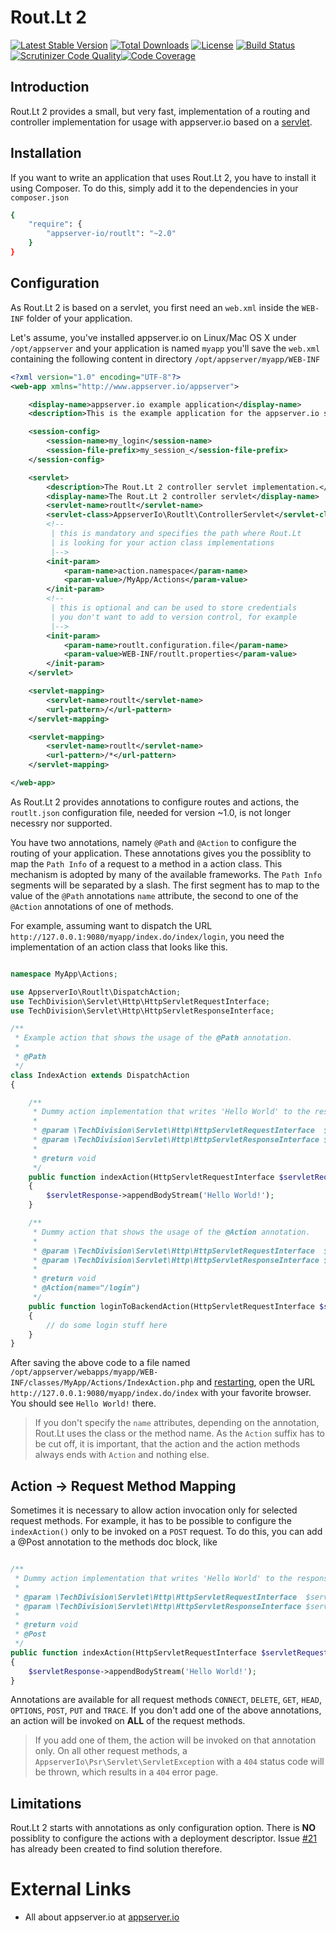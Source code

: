# Rout.Lt 2

[![Latest Stable Version](https://poser.pugx.org/appserver-io/routlt/v/stable.png)](https://packagist.org/packages/appserver-io/routlt) [![Total Downloads](https://poser.pugx.org/appserver-io/routlt/downloads.png)](https://packagist.org/packages/appserver-io/routlt) [![License](https://poser.pugx.org/appserver-io/routlt/license.png)](https://packagist.org/packages/appserver-io/routlt) [![Build Status](https://travis-ci.org/appserver-io/routlt.png)](https://travis-ci.org/appserver-io/routlt)[![Scrutinizer Code Quality](https://scrutinizer-ci.com/g/appserver-io/routlt/badges/quality-score.png?b=master)](https://scrutinizer-ci.com/g/appserver-io/routlt/?branch=master)[![Code Coverage](https://scrutinizer-ci.com/g/appserver-io/routlt/badges/coverage.png?b=master)](https://scrutinizer-ci.com/g/appserver-io/routlt/?branch=master)

## Introduction

Rout.Lt 2 provides a small, but very fast, implementation of a routing and controller implementation for usage with appserver.io based on a [servlet](http://appserver.io/get-started/documentation/servlet-engine.html).

## Installation

If you want to write an application that uses Rout.Lt 2, you have to install it using Composer. To do this, simply add it to the dependencies in your `composer.json`

```sh
{
    "require": {
        "appserver-io/routlt": "~2.0"
    }
}
```

## Configuration

As Rout.Lt 2 is based on a servlet, you first need an `web.xml` inside the `WEB-INF` folder of your application.

Let's assume, you've installed appserver.io on Linux/Mac OS X under ```/opt/appserver``` and your application is named `myapp` you'll save the `web.xml` containing the following content in directory `/opt/appserver/myapp/WEB-INF`

```xml
<?xml version="1.0" encoding="UTF-8"?>
<web-app xmlns="http://www.appserver.io/appserver">

    <display-name>appserver.io example application</display-name>
    <description>This is the example application for the appserver.io servlet engine.</description>

    <session-config>
        <session-name>my_login</session-name>
        <session-file-prefix>my_session_</session-file-prefix>
    </session-config>

    <servlet>
        <description>The Rout.Lt 2 controller servlet implementation.</description>
        <display-name>The Rout.Lt 2 controller servlet</display-name>
        <servlet-name>routlt</servlet-name>
        <servlet-class>AppserverIo\Routlt\ControllerServlet</servlet-class>
        <!-- 
         | this is mandatory and specifies the path where Rout.Lt
         | is looking for your action class implementations
         |-->
        <init-param>
            <param-name>action.namespace</param-name>
            <param-value>/MyApp/Actions</param-value>
        </init-param>
        <!-- 
         | this is optional and can be used to store credentials
         | you don't want to add to version control, for example
         |-->
        <init-param>
            <param-name>routlt.configuration.file</param-name>
            <param-value>WEB-INF/routlt.properties</param-value>
        </init-param>
    </servlet>

    <servlet-mapping>
        <servlet-name>routlt</servlet-name>
        <url-pattern>/</url-pattern>
    </servlet-mapping>

    <servlet-mapping>
        <servlet-name>routlt</servlet-name>
        <url-pattern>/*</url-pattern>
    </servlet-mapping>

</web-app>
```

As Rout.Lt 2 provides annotations to configure routes and actions, the `routlt.json` configuration file, needed for version ~1.0, is not longer necessry nor supported.

You have two annotations, namely `@Path` and `@Action` to configure the routing of your application. These annotations gives you the possiblity to map the `Path Info` of a request to a method in a action class. This mechanism is adopted by many of the available frameworks. The `Path Info` segments will be separated by a slash. The first segment has to map to the value of the `@Path` annotations `name` attribute, the second to one of the `@Action` annotations of one of methods.

For example, assuming want to dispatch the URL `http://127.0.0.1:9080/myapp/index.do/index/login`, you need the implementation of an action class that looks like this. 

```php

namespace MyApp\Actions;

use AppserverIo\Routlt\DispatchAction;
use TechDivision\Servlet\Http\HttpServletRequestInterface;
use TechDivision\Servlet\Http\HttpServletResponseInterface;

/**
 * Example action that shows the usage of the @Path annotation.
 *
 * @Path
 */
class IndexAction extends DispatchAction
{

    /**
     * Dummy action implementation that writes 'Hello World' to the response.
     *
     * @param \TechDivision\Servlet\Http\HttpServletRequestInterface  $servletRequest  The request instance
     * @param \TechDivision\Servlet\Http\HttpServletResponseInterface $servletResponse The response instance
     *
     * @return void
     */
    public function indexAction(HttpServletRequestInterface $servletRequest, HttpServletResponseInterface $servletResponse)
    {
        $servletResponse->appendBodyStream('Hello World!');
    }

    /**
     * Dummy action that shows the usage of the @Action annotation.
     *
     * @param \TechDivision\Servlet\Http\HttpServletRequestInterface  $servletRequest  The request instance
     * @param \TechDivision\Servlet\Http\HttpServletResponseInterface $servletResponse The response instance
     *
     * @return void
     * @Action(name="/login")
     */
    public function loginToBackendAction(HttpServletRequestInterface $servletRequest, HttpServletResponseInterface $servletResponse)
    {
        // do some login stuff here
    }
}
```

After saving the above code to a file named `/opt/appserver/webapps/myapp/WEB-INF/classes/MyApp/Actions/IndexAction.php` and [restarting](http://appserver.io/get-started/documentation/basic-usage.html#start-and-stop-scripts), open the URL `http://127.0.0.1:9080/myapp/index.do/index` with your favorite browser. You should see `Hello World!` there.

> If you don't specify the `name` attributes, depending on the annotation, Rout.Lt uses the class or the method name. As the `Action` suffix has to be cut off, it is important, that the action and the action methods always ends with `Action` and nothing else.

## Action -> Request Method Mapping

Sometimes it is necessary to allow action invocation only for selected request methods. For example, it has to be possible to configure the `indexAction()` only to be invoked on a `POST` request. To do this, you can add a @Post annotation to the methods doc block, like

```php

/**
 * Dummy action implementation that writes 'Hello World' to the response.
 *
 * @param \TechDivision\Servlet\Http\HttpServletRequestInterface  $servletRequest  The request instance
 * @param \TechDivision\Servlet\Http\HttpServletResponseInterface $servletResponse The response instance
 *
 * @return void
 * @Post
 */
public function indexAction(HttpServletRequestInterface $servletRequest, HttpServletResponseInterface $servletResponse)
{
    $servletResponse->appendBodyStream('Hello World!');
}
```

Annotations are available for all request methods `CONNECT`, `DELETE`, `GET`, `HEAD`, `OPTIONS`, `POST`, `PUT` and `TRACE`. If you don't add one of the above annotations, an action will be invoked on **ALL** of the request methods.

> If you add one of them, the action will be invoked on that annotation only. On all other request methods, a `AppserverIo\Psr\Servlet\ServletException` with a `404` status code will be thrown, which results in a `404` error page.

## Limitations

Rout.Lt 2 starts with annotations as only configuration option. There is **NO** possiblity to configure the actions with a deployment descriptor. Issue [#21](appserver-io/routlt#21) has already been created to find solution therefore.

# External Links

* All about appserver.io at [appserver.io](http://www.appserver.io)